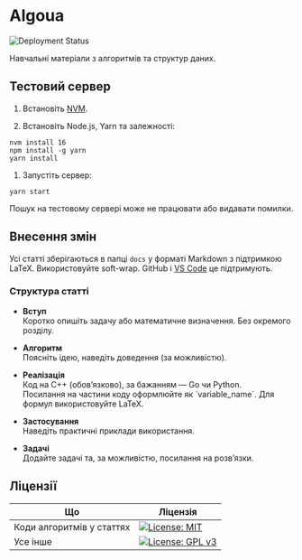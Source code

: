 # Algoua

![Deployment Status](https://github.com/algoua/algoua/actions/workflows/deploy.yml/badge.svg?branch=main)

Навчальні матеріали з алгоритмів та структур даних.

## Тестовий сервер

1. Встановіть [NVM](https://github.com/nvm-sh/nvm#installing-and-updating).

1. Встановіть Node.js, Yarn та залежності:

  ```shell
  nvm install 16
  npm install -g yarn
  yarn install
  ```

1. Запустіть сервер:

  ```shell
  yarn start
  ```

Пошук на тестовому сервері може не працювати або видавати помилки.

## Внесення змін

Усі статті зберігаються в папці `docs` у форматі Markdown з підтримкою LaTeX. Використовуйте soft-wrap. GitHub і [VS Code](https://code.visualstudio.com/) це підтримують.

### Структура статті

* **Вступ**  
  Коротко опишіть задачу або математичне визначення. Без окремого розділу.

* **Алгоритм**  
  Поясніть ідею, наведіть доведення (за можливістю).

* **Реалізація**  
  Код на C++ (обов’язково), за бажанням — Go чи Python.  
  Посилання на частини коду оформлюйте як \`variable_name\`. Для формул використовуйте LaTeX.

* **Застосування**  
  Наведіть практичні приклади використання.

* **Задачі**  
  Додайте задачі та, за можливістю, посилання на розв’язки.

## Ліцензії

| Що  | Ліцензія |
| ------------- | ------------- |
| Коди алгоритмів у статтях  | [![License: MIT](https://img.shields.io/badge/License-MIT-green.svg)](https://opensource.org/licenses/MIT)  |
| Усе інше | [![License: GPL v3](https://img.shields.io/badge/License-GPLv3-blue.svg)](https://www.gnu.org/licenses/gpl-3.0) |
